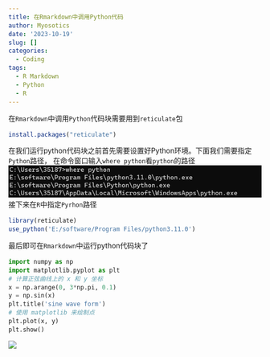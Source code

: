 ```yaml
---
title: 在Rmarkdown中调用Python代码
author: Myosotics
date: '2023-10-19'
slug: []
categories:
  - Coding
tags:
  - R Markdown
  - Python
  - R
---
```


在`Rmarkdown`中调用`Python`代码块需要用到`reticulate`包

```r
install.packages("reticulate")
```
在我们运行python代码块之前首先需要设置好Python环境。下面我们需要指定`Python`路径，
在命令窗口输入`where python`看`python`的路径
![](images/check_place_of_python.png)
接下来在`R`中指定`Pyrhon`路径

```r
library(reticulate)
use_python('E:/software/Program Files/python3.11.0')
```
最后即可在`Rmarkdown`中运行python代码块了

```python
import numpy as np
import matplotlib.pyplot as plt
# 计算正弦曲线上的 x 和 y 坐标
x = np.arange(0, 3*np.pi, 0.1)
y = np.sin(x)
plt.title('sine wave form')
# 使用 matplotlib 来绘制点
plt.plot(x, y)
plt.show()
```

<img src="{{< blogdown/postref >}}index_files/figure-html/unnamed-chunk-3-1.png" width="672" />



